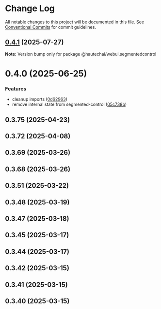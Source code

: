 # Change Log

All notable changes to this project will be documented in this file.
See [Conventional Commits](https://conventionalcommits.org) for commit guidelines.

## [0.4.1](https://github.com/HautechAI/webui/compare/@hautechai/webui.segmentedcontrol@0.4.0...@hautechai/webui.segmentedcontrol@0.4.1) (2025-07-27)

**Note:** Version bump only for package @hautechai/webui.segmentedcontrol

# 0.4.0 (2025-06-25)

### Features

- cleanup imports ([0d62963](https://github.com/HautechAI/webui/commit/0d62963d210ff476ec3c8c68ab63df79287d4a85))
- remove internal state from segmented-control ([05c738b](https://github.com/HautechAI/webui/commit/05c738bbe19376fe2632d197e3e156887a122396))

## 0.3.75 (2025-04-23)

## 0.3.72 (2025-04-08)

## 0.3.69 (2025-03-26)

## 0.3.68 (2025-03-26)

## 0.3.51 (2025-03-22)

## 0.3.48 (2025-03-19)

## 0.3.47 (2025-03-18)

## 0.3.45 (2025-03-17)

## 0.3.44 (2025-03-17)

## 0.3.42 (2025-03-15)

## 0.3.41 (2025-03-15)

## 0.3.40 (2025-03-15)
